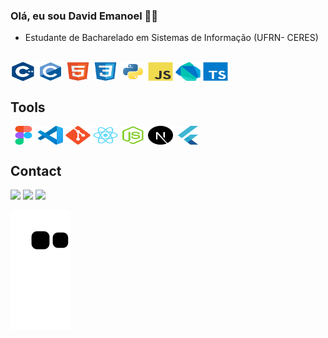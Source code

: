 ### Olá, eu sou David Emanoel 👋😄
<ul>
  <li> Estudante de Bacharelado em Sistemas de Informação (UFRN- CERES)
</ul>

<div style="display: inline_block"><br>
  <img align="center" alt="A little logo of C plus plus" height="30" width="40" src="https://raw.githubusercontent.com/devicons/devicon/master/icons/cplusplus/cplusplus-plain.svg">
  
  <img align="center" alt="A little logo of C" height="30" width="40" src="https://raw.githubusercontent.com/devicons/devicon/master/icons/c/c-original.svg">
  
  <img align="center" alt="A little logo of HTML 5" height="30" width="40" src="https://raw.githubusercontent.com/devicons/devicon/master/icons/html5/html5-original.svg">
  
  <img align="center" alt="A little logo of CSS 3" height="30" width="40" src="https://raw.githubusercontent.com/devicons/devicon/master/icons/css3/css3-original.svg">
  
  <img align="center" alt="A little logo of Python" height="30" width="40" src="https://raw.githubusercontent.com/devicons/devicon/master/icons/python/python-original.svg">
  
  <img align="center" alt="A little logo of JavaScript" height="30" width="40" src="https://raw.githubusercontent.com/devicons/devicon/master/icons/javascript/javascript-original.svg">

  <img align="center" alt="A little logo of C plus plus" height="30" width="40" src="https://raw.githubusercontent.com/devicons/devicon/master/icons/dart/dart-original.svg">
  
  <img align="center" alt="A little logo of C plus plus" height="30" width="40" src="https://raw.githubusercontent.com/devicons/devicon/master/icons/typescript/typescript-original.svg">
 
 </div>
  
## Tools
  <div style="display: inline_block">
    <img align="center" alt="A little logo of Figma tool" height="30" width="40" src="https://raw.githubusercontent.com/devicons/devicon/master/icons/figma/figma-original.svg">    
    <img align="center" alt="A little logo of VsCode tool" height="30" width="40" src="https://raw.githubusercontent.com/devicons/devicon/master/icons/vscode/vscode-original.svg">    
    <img align="center" alt="A little logo of Git tool" height="30" width="40" src="https://raw.githubusercontent.com/devicons/devicon/master/icons/git/git-original.svg">    
    <img align="center" alt="A little logo of ReactJs framework" height="30" width="40" src="https://raw.githubusercontent.com/devicons/devicon/master/icons/react/react-original.svg">    
    <img align="center" alt="A little logo of Node JS framework" height="30" width="40" src="https://raw.githubusercontent.com/devicons/devicon/master/icons/nodejs/nodejs-original.svg">    
    <img align="center" alt="A little logo of NextJs framework" height="30" width="40" src="https://raw.githubusercontent.com/devicons/devicon/master/icons/nextjs/nextjs-original.svg">
    <img align="center" alt="A little logo of Flutter tool" height="30" width="40" src="https://raw.githubusercontent.com/devicons/devicon/master/icons/flutter/flutter-original.svg">    
  </div>

</div>



## Contact

<div> 
  <a href="https://www.instagram.com/davi_em/" target="_blank"><img src="https://img.shields.io/badge/-Instagram-%23E4405F?style=for-the-badge&logo=instagram&logoColor=white" target="_blank"></a>
 	<a href = "mailto:david.emanoel.706@ufrn.edu.br"><img src="https://img.shields.io/badge/-Gmail-%23333?style=for-the-badge&logo=gmail&logoColor=white" target="_blank"></a>
  <a href = "https://discord.com/invite/David_em#8458"><img src="https://img.shields.io/badge/-Discord-%2323995F?style=for-the-badge&logo=discord&logoColor=white" target="_blank"></a>
 
  ![Snake animation](https://github.com/rafaballerini/rafaballerini/blob/output/github-contribution-grid-snake.svg)
</div>
